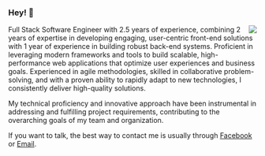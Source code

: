 ### Hey! 👋 

<a href="#">
<img align="right" src="https://github-readme-stats.vercel.app/api?username=kiensamson0000&show_icons=true&theme=default">
</a>

Full Stack Software Engineer with 2.5 years of experience, combining 2 years of expertise in developing engaging, user-centric front-end solutions with 1 year of experience in building robust back-end systems.
Proficient in leveraging modern frameworks and tools to build scalable, high-performance web applications that optimize user experiences and business goals. Experienced in agile methodologies, skilled in collaborative problem-solving, and with a proven ability to rapidly adapt to new technologies, I consistently deliver high-quality solutions.

My technical proficiency and innovative approach have been instrumental in addressing and fulfilling project requirements, contributing to the overarching goals of my team and organization.

If you want to talk, the best way to contact me is usually through [Facebook](https://www.facebook.com/kinn.khk) or [Email](mailto:kienkh99@gmail.com).
